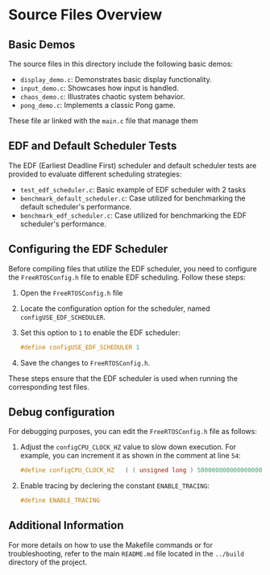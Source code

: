 # Source Files Overview

## Basic Demos

The source files in this directory include the following basic demos:

- `display_demo.c`: Demonstrates basic display functionality.
- `input_demo.c`: Showcases how input is handled.
- `chaos_demo.c`: Illustrates chaotic system behavior.
- `pong_demo.c`: Implements a classic Pong game.

These file ar linked with the `main.c` file that manage them

## EDF and Default Scheduler Tests

The EDF (Earliest Deadline First) scheduler and default scheduler tests are provided to evaluate different scheduling strategies:

- `test_edf_scheduler.c`: Basic example of EDF scheduler with 2 tasks
- `benchmark_default_scheduler.c`: Case utilized for benchmarking the default scheduler's performance.
- `benchmark_edf_scheduler.c`: Case utilized for benchmarking the EDF scheduler's performance.

## Configuring the EDF Scheduler

Before compiling files that utilize the EDF scheduler, you need to configure the `FreeRTOSConfig.h` file to enable EDF scheduling. Follow these steps:

1. Open the `FreeRTOSConfig.h` file
2. Locate the configuration option for the scheduler, named `configUSE_EDF_SCHEDULER`.
3. Set this option to `1` to enable the EDF scheduler:
   
   ```c
   #define configUSE_EDF_SCHEDULER 1
   ```

4. Save the changes to `FreeRTOSConfig.h`.

These steps ensure that the EDF scheduler is used when running the corresponding test files.

## Debug configuration
For debugging purposes, you can edit the `FreeRTOSConfig.h` file as follows:
1. Adjust the `configCPU_CLOCK_HZ` value to slow down execution. For example, you can increment it as shown in the comment at line `54`:

   ```c
   #define configCPU_CLOCK_HZ	( ( unsigned long ) 5000000000000000000 )
   ```

2. Enable tracing by declering the constant `ENABLE_TRACING`:
   
   ```c
   #define ENABLE_TRACING
   ```

## Additional Information

For more details on how to use the Makefile commands or for troubleshooting, refer to the main `README.md` file located in the `../build` directory of the project.

